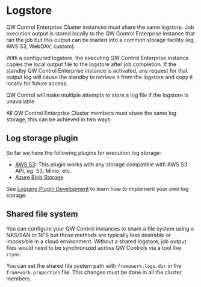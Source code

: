 # Logstore

QW Control Enterprise Cluster instances must share the same logstore. Job execution output is stored locally to the QW Control Enterprise instance that ran the job but this output can be loaded into a common storage facility (eg, AWS S3, WebDAV, custom).

With a configured logstore, the executing QW Control Enterprise instance copies the local output file to the logstore after job completion. If the standby QW Control Enterprise instance is activated, any request for that output log will cause the standby to retrieve it from the logstore and copy it locally for future access.

QW Control will make multiple attempts to store a log file if the logstore is unavailable.

All QW Control Enterprise Cluster members must share the same log storage, this can be achieved in two ways:

## Log storage plugin

So far we have the following plugins for execution log storage:

- [AWS S3](/administration/cluster/logstore/s3.md): This plugin works with any storage compatible with AWS S3 API, eg: S3, Minio, etc.
- [Azure Blob Storage](/administration/cluster/logstore/azure.md)

See [Logging Plugin Development](/developer/06-logging-plugins.md) to learn how to implement your own log storage.

## Shared file system

You can configure your QW Control instances to share a file system using a NAS/SAN or NFS but those methods are typically less desirable or impossible in a cloud environment. Without a shared logstore, job output files would need to be synchronized across QW Controls via a tool like `rsync`.

You can set the shared file system path with `framework.logs.dir` in the `framework.properties` file. This changes must be done in all the cluster members.

